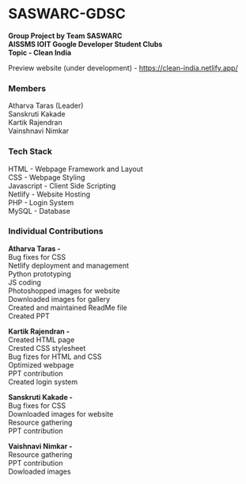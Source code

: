 # SASWARC-GDSC
**Group Project by Team SASWARC  
AISSMS IOIT Google Developer Student Clubs  
Topic - Clean India**

Preview website (under development) - https://clean-india.netlify.app/  

### Members  
Atharva Taras (Leader)  
Sanskruti Kakade  
Kartik Rajendran  
Vainshnavi Nimkar  

### Tech Stack
HTML - Webpage Framework and Layout  
CSS - Webpage Styling  
Javascript - Client Side Scripting  
Netlify - Website Hosting  
PHP - Login System  
MySQL - Database

### Individual Contributions  

**Atharva Taras -**  
Bug fixes for CSS    
Netlify deployment and management  
Python prototyping  
JS coding  
Photoshopped images for website  
Downloaded images for gallery  
Created and maintained ReadMe file  
Created PPT  

**Kartik Rajendran -**  
Created HTML page  
Crested CSS stylesheet  
Bug fizes for HTML and CSS  
Optimized webpage  
PPT contribution  
Created login system  

**Sanskruti Kakade -**  
Bug fixes for CSS  
Downloaded images for website  
Resource gathering  
PPT contribution  

**Vaishnavi Nimkar -**  
Resource gathering  
PPT contribution  
Dowloaded images  


